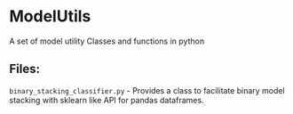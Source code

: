 # ModelUtils
A set of model utility Classes and functions in python 

## Files:
`binary_stacking_classifier.py` - Provides a class to facilitate binary model stacking with sklearn like API for pandas dataframes.
